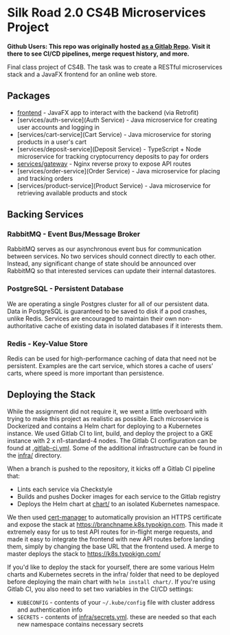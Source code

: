 # Silk Road 2.0 CS4B Microservices Project

**Github Users: This repo was originally hosted [as a Gitlab Repo](https://gitlab.com/TypoKign/microservices.git). Visit it there to see CI/CD pipelines, merge request history, and more.**

Final class project of CS4B. The task was to create a RESTful microservices stack and a JavaFX frontend for an online web store.

## Packages

- [frontend](Frontend) - JavaFX app to interact with the backend (via Retrofit)
- [services/auth-service](Auth Service) - Java microservice for creating user accounts and logging in
- [services/cart-service](Cart Service) - Java microservice for storing products in a user's cart
- [services/deposit-service](Deposit Service) - TypeScript + Node microservice for tracking cryptocurrency deposits to pay for orders
- [services/gateway](Gateway) - Nginx reverse proxy to expose API routes
- [services/order-service](Order Service) - Java microservice for placing and tracking orders
- [services/product-service](Product Service) - Java microservice for retrieving available products and stock

## Backing Services

### RabbitMQ - Event Bus/Message Broker

RabbitMQ serves as our asynchronous event bus for communication between services. No two services should connect directly to each other. Instead, any significant change of state should be announced over RabbitMQ so that 
interested services can update their internal datastores.

### PostgreSQL - Persistent Database

We are operating a single Postgres cluster for all of our persistent data. Data in PostgreSQL is guaranteed to be saved to disk if a pod crashes, unlike Redis. Services are encouraged to maintain their own 
non-authoritative cache of existing data in isolated databases if it interests them.

### Redis - Key-Value Store

Redis can be used for high-performance caching of data that need not be persistent. Examples are the cart service, which stores a cache of users’ carts, where speed is more important than persistence.

## Deploying the Stack

While the assignment did not require it, we went a little overboard with trying to make this project as realistic as possible. Each microservice is Dockerized and contains a Helm chart for deploying to a Kubernetes instance.
We used Gitlab CI to lint, build, and deploy the project to a GKE instance with 2 x n1-standard-4 nodes. The Gitlab CI configuration can be found at [.gitlab-ci.yml](.gitlab-ci.yml). Some of the additional infrastructure can 
be found in the [infra/](infra/) directory.

When a branch is pushed to the repository, it kicks off a Gitlab CI pipeline that:
 - Lints each service via Checkstyle
 - Builds and pushes Docker images for each service to the Gitlab registry
 - Deploys the Helm chart at [chart/](chart/) to an isolated Kubernetes namespace.

We then used [cert-manager](https://github.com/jetstack/cert-manager) to automatically provision an HTTPS certificate and expose the stack at https://branchname.k8s.typokign.com. This made it extremely easy for us to test API
routes for in-flight merge requests, and made it easy to integrate the frontend with new API routes before landing them, simply by changing the base URL that the frontend used. A merge to master deploys the stack to
https://k8s.typokign.com/

If you'd like to deploy the stack for yourself, there are some various Helm charts and Kubernetes secrets in the infra/ folder that need to be deployed before deploying the main chart with `helm install chart/`. If you're
using Gitlab CI, you also need to set two variables in the CI/CD settings:
 - `KUBECONFIG` - contents of your `~/.kube/config` file with cluster address and authentication info
 - `SECRETS` - contents of [infra/secrets.yml](infra/secrets.yml). these are needed so that each new namespace contains necessary secrets
 
